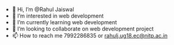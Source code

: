 - 👋 Hi, I’m @Rahul Jaiswal
- 👀 I’m interested in web development
- 🌱 I’m currently learning web development
- 💞️ I’m looking to collaborate on web development project
- 📫 How to reach me 7992286835 or rahulj.ug18.ec@nitp.ac.in

<!---
wisdonsnn/wisdonsnn is a ✨ special ✨ repository because its `README.md` (this file) appears on your GitHub profile.
You can click the Preview link to take a look at your changes.
--->
